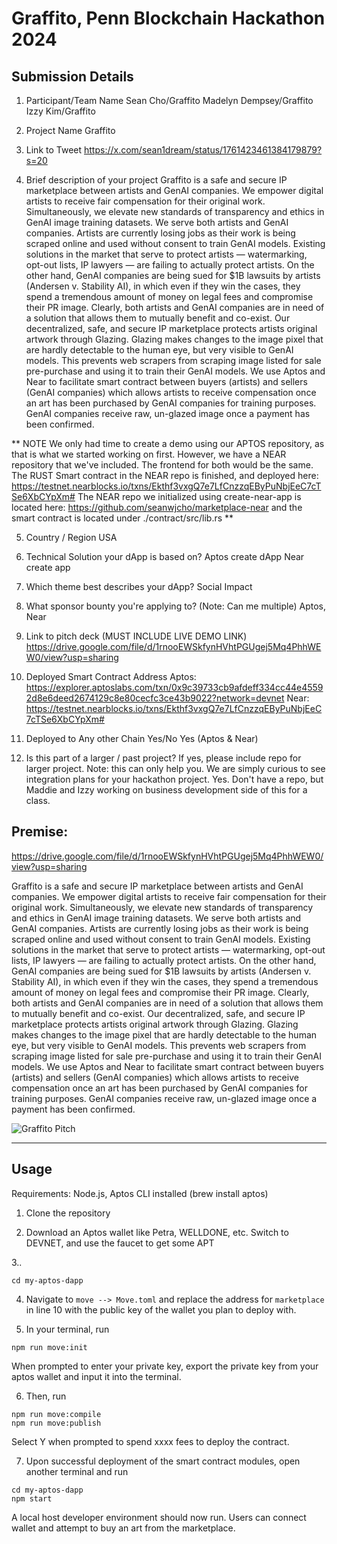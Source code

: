 # Graffito, Penn Blockchain Hackathon 2024

## Submission Details
1. Participant/Team Name
Sean Cho/Graffito
Madelyn Dempsey/Graffito
Izzy Kim/Graffito

3. Project Name
Graffito

3. Link to Tweet 
https://x.com/sean1dream/status/1761423461384179879?s=20
   

4. Brief description of your project
Graffito is a safe and secure IP marketplace between artists and GenAI companies. We empower digital artists to receive fair compensation for their original work. Simultaneously, we elevate new standards of transparency and ethics in GenAI image training datasets. We serve both artists and GenAI companies. Artists are currently losing jobs as their work is being scraped online and used without consent to train GenAI models. Existing solutions in the market that serve to protect artists — watermarking, opt-out lists, IP lawyers — are failing to actually protect artists. On the other hand, GenAI companies are being sued for $1B lawsuits by artists (Andersen v. Stability AI), in which even if they win the cases, they spend a tremendous amount of money on legal fees and compromise their PR image. Clearly, both artists and GenAI companies are in need of a solution that allows them to mutually benefit and co-exist. Our decentralized, safe, and secure IP marketplace protects artists original artwork through Glazing. Glazing makes changes to the image pixel that are hardly detectable to the human eye, but very visible to GenAI models. This prevents web scrapers from scraping image listed for sale pre-purchase and using it to train their GenAI models. We use Aptos and Near to facilitate smart contract between buyers (artists) and sellers (GenAI companies) which allows artists to receive compensation once an art has been purchased by GenAI companies for training purposes. GenAI companies receive raw, un-glazed image once a payment has been confirmed.

** NOTE We only had time to create a demo using our APTOS repository, as that is what we started working on first. However, we have a NEAR repository that we've included. The frontend for both would be the same. The RUST Smart contract in the NEAR repo is finished, and deployed here:
https://testnet.nearblocks.io/txns/Ekthf3vxgQ7e7LfCnzzqEByPuNbjEeC7cTSe6XbCYpXm# The NEAR repo we initialized using create-near-app is located here:
https://github.com/seanwjcho/marketplace-near and the smart contract is located under ./contract/src/lib.rs **


5. Country / Region
USA

6. Technical Solution your dApp is based on?
Aptos create dApp
Near create app

8. Which theme best describes your dApp?
Social Impact

9. What sponsor bounty you're applying to? (Note: Can me multiple)
Aptos, Near

10. Link to pitch deck (MUST INCLUDE LIVE DEMO LINK)
https://drive.google.com/file/d/1rnooEWSkfynHVhtPGUgej5Mq4PhhWEW0/view?usp=sharing

11. Deployed Smart Contract Address
    Aptos: https://explorer.aptoslabs.com/txn/0x9c39733cb9afdeff334cc44e45592d8e6deed2674129c8e80cecfc3ce43b9022?network=devnet
    Near: https://testnet.nearblocks.io/txns/Ekthf3vxgQ7e7LfCnzzqEByPuNbjEeC7cTSe6XbCYpXm#
12. Deployed to Any other Chain Yes/No
    Yes (Aptos & Near)

14. Is this part of a larger / past project? If yes, please include repo for larger project. Note: this can only help you. We are simply curious to see integration plans for your hackathon project.
Yes. Don't have a repo, but Maddie and Izzy working on business development side of this for a class.
## Premise: 

https://drive.google.com/file/d/1rnooEWSkfynHVhtPGUgej5Mq4PhhWEW0/view?usp=sharing

Graffito is a safe and secure IP marketplace between artists and GenAI companies. We empower digital artists to receive fair compensation for their original work. Simultaneously, we elevate new standards of transparency and ethics in GenAI image training datasets. We serve both artists and GenAI companies. Artists are currently losing jobs as their work is being scraped online and used without consent to train GenAI models. Existing solutions in the market that serve to protect artists — watermarking, opt-out lists, IP lawyers — are failing to actually protect artists. On the other hand, GenAI companies are being sued for $1B lawsuits by artists (Andersen v. Stability AI), in which even if they win the cases, they spend a tremendous amount of money on legal fees and compromise their PR image. Clearly, both artists and GenAI companies are in need of a solution that allows them to mutually benefit and co-exist. Our decentralized, safe, and secure IP marketplace protects artists original artwork through Glazing. Glazing makes changes to the image pixel that are hardly detectable to the human eye, but very visible to GenAI models. This prevents web scrapers from scraping image listed for sale pre-purchase and using it to train their GenAI models. We use Aptos and Near to facilitate smart contract between buyers (artists) and sellers (GenAI companies) which allows artists to receive compensation once an art has been purchased by GenAI companies for training purposes. GenAI companies receive raw, un-glazed image once a payment has been confirmed.

![Graffito Pitch](https://copper-dirty-goose-489.mypinata.cloud/ipfs/QmZ39iju8VNBf4C9JdcnvFVDrt6njVX86735bDT9ism2pG)

---

## Usage
Requirements: Node.js, Aptos CLI installed (brew install aptos)

1. Clone the repository

2. Download an Aptos wallet like Petra, WELLDONE, etc. Switch to DEVNET, and use the faucet to get some APT

3..
```
cd my-aptos-dapp
```

4. Navigate to ``move --> Move.toml`` and replace the address for ``marketplace`` in line 10 with the public key of the wallet you plan to deploy with.

5. In your terminal, run 
```
npm run move:init
```
When prompted to enter your private key, export the private key from your aptos wallet and input it into the terminal.

6. Then, run 
```
npm run move:compile
npm run move:publish
```
Select Y when prompted to spend xxxx fees to deploy the contract.

7. Upon successful deployment of the smart contract modules, open another terminal and run
```
cd my-aptos-dapp
npm start
```
A local host developer environment should now run. Users can connect wallet and attempt to buy an art from the marketplace. 
